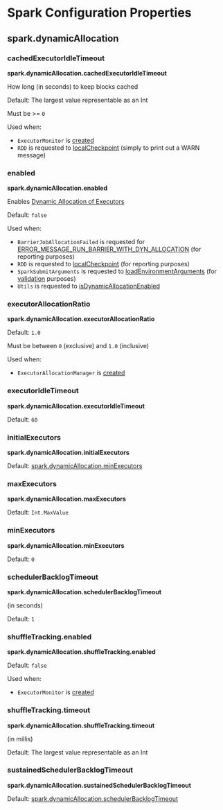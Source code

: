 # Spark Configuration Properties

## spark.dynamicAllocation

### <span id="spark.dynamicAllocation.cachedExecutorIdleTimeout"><span id="DYN_ALLOCATION_CACHED_EXECUTOR_IDLE_TIMEOUT"> cachedExecutorIdleTimeout

**spark.dynamicAllocation.cachedExecutorIdleTimeout**

How long (in seconds) to keep blocks cached

Default: The largest value representable as an Int

Must be >= `0`

Used when:

* `ExecutorMonitor` is [created](ExecutorMonitor.md#storageTimeoutNs)
* `RDD` is requested to [localCheckpoint](../rdd/RDD.md#localCheckpoint) (simply to print out a WARN message)

### <span id="spark.dynamicAllocation.enabled"><span id="DYN_ALLOCATION_ENABLED"> enabled

**spark.dynamicAllocation.enabled**

Enables [Dynamic Allocation of Executors](index.md)

Default: `false`

Used when:

* `BarrierJobAllocationFailed` is requested for [ERROR_MESSAGE_RUN_BARRIER_WITH_DYN_ALLOCATION](../barrier-execution-mode/BarrierJobAllocationFailed.md#ERROR_MESSAGE_RUN_BARRIER_WITH_DYN_ALLOCATION) (for reporting purposes)
* `RDD` is requested to [localCheckpoint](../rdd/RDD.md#localCheckpoint) (for reporting purposes)
* `SparkSubmitArguments` is requested to [loadEnvironmentArguments](../tools/spark-submit/SparkSubmitArguments.md#loadEnvironmentArguments) (for [validation](../tools/spark-submit/SparkSubmitArguments.md#validateSubmitArguments) purposes)
* `Utils` is requested to [isDynamicAllocationEnabled](../Utils.md#isDynamicAllocationEnabled)

### <span id="spark.dynamicAllocation.executorAllocationRatio"><span id="DYN_ALLOCATION_EXECUTOR_ALLOCATION_RATIO"> executorAllocationRatio

**spark.dynamicAllocation.executorAllocationRatio**

Default: `1.0`

Must be between `0` (exclusive) and `1.0` (inclusive)

Used when:

* `ExecutorAllocationManager` is [created](ExecutorAllocationManager.md#executorAllocationRatio)

### <span id="spark.dynamicAllocation.executorIdleTimeout"><span id="DYN_ALLOCATION_EXECUTOR_IDLE_TIMEOUT"> executorIdleTimeout

**spark.dynamicAllocation.executorIdleTimeout**

Default: `60`

### <span id="spark.dynamicAllocation.initialExecutors"><span id="DYN_ALLOCATION_INITIAL_EXECUTORS"> initialExecutors

**spark.dynamicAllocation.initialExecutors**

Default: [spark.dynamicAllocation.minExecutors](#DYN_ALLOCATION_MIN_EXECUTORS)

### <span id="spark.dynamicAllocation.maxExecutors"><span id="DYN_ALLOCATION_MAX_EXECUTORS"> maxExecutors

**spark.dynamicAllocation.maxExecutors**

Default: `Int.MaxValue`

### <span id="spark.dynamicAllocation.minExecutors"><span id="DYN_ALLOCATION_MIN_EXECUTORS"> minExecutors

**spark.dynamicAllocation.minExecutors**

Default: `0`

### <span id="spark.dynamicAllocation.schedulerBacklogTimeout"><span id="DYN_ALLOCATION_SCHEDULER_BACKLOG_TIMEOUT"> schedulerBacklogTimeout

**spark.dynamicAllocation.schedulerBacklogTimeout**

(in seconds)

Default: `1`

### <span id="spark.dynamicAllocation.shuffleTracking.enabled"><span id="DYN_ALLOCATION_SHUFFLE_TRACKING_ENABLED"> shuffleTracking.enabled

**spark.dynamicAllocation.shuffleTracking.enabled**

Default: `false`

Used when:

* `ExecutorMonitor` is [created](ExecutorMonitor.md#shuffleTrackingEnabled)

### <span id="spark.dynamicAllocation.shuffleTracking.timeout"><span id="DYN_ALLOCATION_SHUFFLE_TRACKING_TIMEOUT"> shuffleTracking.timeout

**spark.dynamicAllocation.shuffleTracking.timeout**

(in millis)

Default: The largest value representable as an Int

### <span id="spark.dynamicAllocation.sustainedSchedulerBacklogTimeout"><span id="DYN_ALLOCATION_SUSTAINED_SCHEDULER_BACKLOG_TIMEOUT"> sustainedSchedulerBacklogTimeout

**spark.dynamicAllocation.sustainedSchedulerBacklogTimeout**

Default: [spark.dynamicAllocation.schedulerBacklogTimeout](#DYN_ALLOCATION_SCHEDULER_BACKLOG_TIMEOUT)
